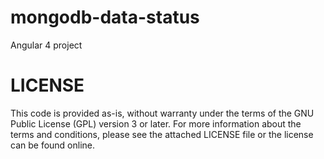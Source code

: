 # mongodb-data-status
Angular 4 project 

# LICENSE
This code is provided as-is, without warranty under the terms of the GNU Public License (GPL) version 3 or later. For more information about the terms and conditions, please see the attached LICENSE file or the license can be found online.

